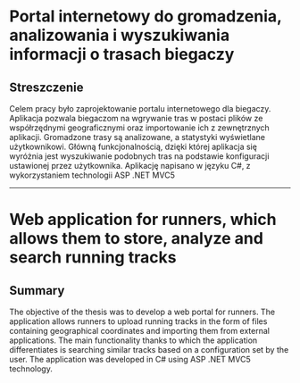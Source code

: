 ﻿# Portal internetowy do gromadzenia, analizowania i wyszukiwania informacji o  trasach biegaczy

## Streszczenie

Celem pracy było zaprojektowanie portalu internetowego dla biegaczy. Aplikacja pozwala biegaczom na wgrywanie tras w postaci plików ze współrzędnymi geograficznymi oraz importowanie ich z zewnętrznych aplikacji. Gromadzone trasy są analizowane, a statystyki wyświetlane użytkownikowi. Główną funkcjonalnością, dzięki której aplikacja się wyróżnia jest wyszukiwanie podobnych tras na podstawie konfiguracji ustawionej przez użytkownika. Aplikację napisano w języku C#, z wykorzystaniem technologii ASP .NET MVC5

----

# Web application for runners, which allows them to store, analyze and search running tracks

## Summary

The objective of the thesis was to develop a web portal for runners. The application allows runners to upload running tracks in the form of files containing geographical coordinates and importing them from external applications. The main functionality thanks to which the application differentiates is searching similar tracks based on a configuration set by the user. The application was developed in C# using ASP .NET MVC5 technology.
